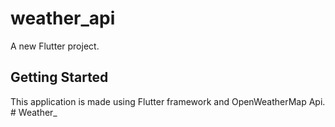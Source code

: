 # weather_api

A new Flutter project.

## Getting Started

This application is made using Flutter framework and OpenWeatherMap Api.
#   W e a t h e r _ 
 
 
